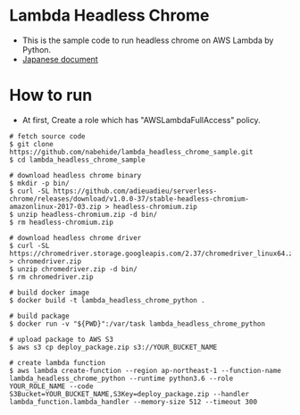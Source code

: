 # Lambda Headless Chrome
- This is the sample code to run headless chrome on AWS Lambda by Python.
- [Japanese document](https://qiita.com/nabehide/items/754eb7b7e9fff9a1047d)

# How to run
- At first, Create a role which has "AWSLambdaFullAccess" policy.

```
# fetch source code
$ git clone https://github.com/nabehide/lambda_headless_chrome_sample.git
$ cd lambda_headless_chrome_sample

# download headless chrome binary
$ mkdir -p bin/
$ curl -SL https://github.com/adieuadieu/serverless-chrome/releases/download/v1.0.0-37/stable-headless-chromium-amazonlinux-2017-03.zip > headless-chromium.zip
$ unzip headless-chromium.zip -d bin/
$ rm headless-chromium.zip

# download headless chrome driver
$ curl -SL https://chromedriver.storage.googleapis.com/2.37/chromedriver_linux64.zip > chromedriver.zip
$ unzip chromedriver.zip -d bin/
$ rm chromedriver.zip

# build docker image
$ docker build -t lambda_headless_chrome_python .

# build package
$ docker run -v "${PWD}":/var/task lambda_headless_chrome_python

# upload package to AWS S3
$ aws s3 cp deploy_package.zip s3://YOUR_BUCKET_NAME

# create lambda function
$ aws lambda create-function --region ap-northeast-1 --function-name lambda_headless_chrome_python --runtime python3.6 --role YOUR_ROLE_NAME --code S3Bucket=YOUR_BUCKET_NAME,S3Key=deploy_package.zip --handler lambda_function.lambda_handler --memory-size 512 --timeout 300
```

